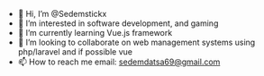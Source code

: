 - 👋 Hi, I’m @Sedemstickx
- 👀 I’m interested in software development, and gaming
- 🌱 I’m currently learning Vue.js framework
- 💞️ I’m looking to collaborate on web management systems using php/laravel and if possible vue
- 📫 How to reach me email: sedemdatsa69@gmail.com

<!---
Sedemstickx/Sedemstickx is a ✨ special ✨ repository because its `README.md` (this file) appears on your GitHub profile.
You can click the Preview link to take a look at your changes.
--->
